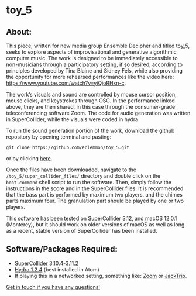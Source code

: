 # toy_5

## About:

This piece, written for new media group Ensemble Decipher and titled toy_5, seeks to explore aspects of
improvisational and generative algorithmic computer music. The work is designed to be immediately accessible to
non-musicians through a participatory setting, if so desired, according to principles developed by Tina Blaine and
Sidney Fels, while also providing the opportunity for more rehearsed performances like the video here: https://www.youtube.com/watch?v=yiQjoRHxn-c.

The work’s visuals and sound are controlled by
mouse cursor position, mouse clicks, and keystrokes through OSC. In the performance linked above, they are then shared,
in this case through the consumer-grade teleconferencing software Zoom. The code
for audio generation was written in SuperCollider, while the visuals were coded in hydra.  

To run the sound generation portion of the work, download the github repository by opening terminal and pasting:

`git clone https://github.com/eclemmon/toy_5.git`

or by clicking <a href=https://github.com/eclemmon/toy_5/archive/refs/heads/master.zip>here</a>.

Once the files have been downloaded, navigate to the `/toy_5/super_collider_files/` directory and double click on the `boot.command` shell script to run the software. Then, simply follow the instructions in the score and in the SuperCollider files.
It is recommended that the bass part is performed by maximum two players, and the chimes parts maximum four. The granulation part should be played by one or two players.

This software has been tested on SuperCollider 3.12, and macOS 12.0.1 (Monterey), but it should work on older versions of macOS as well as long as a recent, stable version of SuperCollider has been installed.

## Software/Packages Required:
* <a href=https://supercollider.github.io/download>SuperCollider 3.10.4-3.11.2</a>
* <a href=https://github.com/ojack/hydra>Hydra 1.2.4</a> (best installed in Atom)
* If playing this in a networked setting, something like: <a href=https://zoom.us/>Zoom</a> or <a href=https://www.jacktrip.org/>JackTrip</a>.

<a href=https://ericlemmon.net/>Get in touch if you have any questions!</a>
